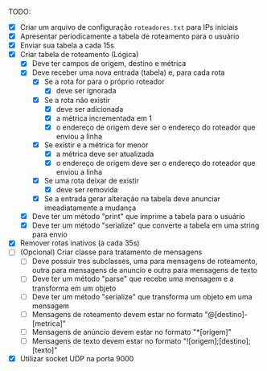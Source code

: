TODO:

- [x] Criar um arquivo de configuração `roteadores.txt` para IPs iniciais
- [x] Apresentar periodicamente a tabela de roteamento para o usuário
- [x] Enviar sua tabela a cada 15s
- [x] Criar tabela de roteamento (Lógica)
  - [x] Deve ter campos de origem, destino e métrica
  - [x] Deve receber uma nova entrada (tabela) e, para cada rota
    - [x] Se a rota for para o próprio roteador
      - [x] deve ser ignorada
    - [x] Se a rota não existir
      - [x] deve ser adicionada
      - [x] a métrica incrementada em 1
      - [x] o endereço de origem deve ser o endereço do roteador que enviou a linha
    - [x] Se existir e a métrica for menor
      - [x] a métrica deve ser atualizada
      - [x] o endereço de origem deve ser o endereço do roteador que enviou a linha
    - [x] Se uma rota deixar de existir
      - [x] deve ser removida
    - [x] Se a entrada gerar alteração na tabela deve anunciar imeadiatamente a mudança 
  - [x] Deve ter um método "print" que imprime a tabela para o usuário
  - [x] Deve ter um método "serialize" que converte a tabela em uma string para envio
- [x] Remover rotas inativos (a cada 35s)
- [ ] (Opcional) Criar classe para tratamento de mensagens
  - [ ] Deve possuir tres subclasses, uma para mensagens de roteamento, outra para mensagens de anuncio e outra para mensagens de texto
  - [ ] Deve ter um método "parse" que recebe uma mensagem e a transforma em um objeto
  - [ ] Deve ter um método "serialize" que transforma um objeto em uma mensagem
  - [ ] Mensagens de roteamento devem estar no formato "@[destino]-[metrica]"
  - [ ] Mensagens de anúncio devem estar no formato "*[origem]"
  - [ ] Mensagens de texto devem estar no formato "![origem];[destino];[texto]"
- [x] Utilizar socket UDP na porta 9000
